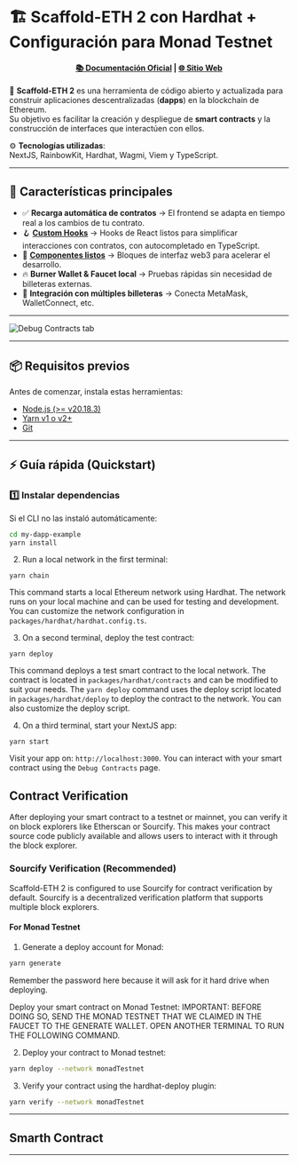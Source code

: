 # 🏗 Scaffold-ETH 2 con Hardhat + Configuración para Monad Testnet  

<h4 align="center">
  <a href="https://docs.scaffoldeth.io">📚 Documentación Oficial</a> |
  <a href="https://scaffoldeth.io">🌐 Sitio Web</a>
</h4>

🧪 **Scaffold-ETH 2** es una herramienta de código abierto y actualizada para construir aplicaciones descentralizadas (**dapps**) en la blockchain de Ethereum.  
Su objetivo es facilitar la creación y despliegue de **smart contracts** y la construcción de interfaces que interactúen con ellos.

⚙️ **Tecnologías utilizadas**:  
NextJS, RainbowKit, Hardhat, Wagmi, Viem y TypeScript.

---

## 🚀 Características principales
- ✅ **Recarga automática de contratos** → El frontend se adapta en tiempo real a los cambios de tu contrato.
- 🪝 **[Custom Hooks](https://docs.scaffoldeth.io/hooks/)** → Hooks de React listos para simplificar interacciones con contratos, con autocompletado en TypeScript.
- 🧱 **[Componentes listos](https://docs.scaffoldeth.io/components/)** → Bloques de interfaz web3 para acelerar el desarrollo.
- 🔥 **Burner Wallet & Faucet local** → Pruebas rápidas sin necesidad de billeteras externas.
- 🔐 **Integración con múltiples billeteras** → Conecta MetaMask, WalletConnect, etc.

---

![Debug Contracts tab](https://github.com/scaffold-eth/scaffold-eth-2/assets/55535804/b237af0c-5027-4849-a5c1-2e31495cccb1)

---

## 📦 Requisitos previos

Antes de comenzar, instala estas herramientas:

- [Node.js (>= v20.18.3)](https://nodejs.org/en/download/)  
- [Yarn v1 o v2+](https://classic.yarnpkg.com/en/docs/install/)  
- [Git](https://git-scm.com/downloads)  

---

## ⚡ Guía rápida (Quickstart)

### 1️⃣ Instalar dependencias  
Si el CLI no las instaló automáticamente:  
```bash
cd my-dapp-example
yarn install

```
2. Run a local network in the first terminal:

```
yarn chain
```

This command starts a local Ethereum network using Hardhat. The network runs on your local machine and can be used for testing and development. You can customize the network configuration in `packages/hardhat/hardhat.config.ts`.

3. On a second terminal, deploy the test contract:

```
yarn deploy
```

This command deploys a test smart contract to the local network. The contract is located in `packages/hardhat/contracts` and can be modified to suit your needs. The `yarn deploy` command uses the deploy script located in `packages/hardhat/deploy` to deploy the contract to the network. You can also customize the deploy script.

4. On a third terminal, start your NextJS app:

```
yarn start
```

Visit your app on: `http://localhost:3000`. You can interact with your smart contract using the `Debug Contracts` page.



## Contract Verification

After deploying your smart contract to a testnet or mainnet, you can verify it on block explorers like Etherscan or Sourcify. This makes your contract source code publicly available and allows users to interact with it through the block explorer.

### Sourcify Verification (Recommended)

Scaffold-ETH 2 is configured to use Sourcify for contract verification by default. Sourcify is a decentralized verification platform that supports multiple block explorers.

#### For Monad Testnet

1. Generate a deploy account for Monad:
```bash
yarn generate
```
Remember the password here because it will ask for it hard drive when deploying.

Deploy your smart contract on Monad Testnet:
IMPORTANT: BEFORE DOING SO, SEND THE MONAD TESTNET THAT WE CLAIMED IN THE FAUCET TO THE GENERATE WALLET. OPEN ANOTHER TERMINAL TO RUN THE FOLLOWING COMMAND.

2. Deploy your contract to Monad testnet:
```bash
yarn deploy --network monadTestnet
```


3. Verify your contract using the hardhat-deploy plugin:
```bash
yarn verify --network monadTestnet
```


---
## Smarth Contract 


---
